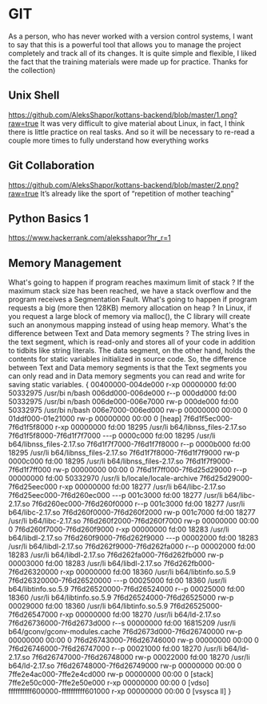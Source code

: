 # GIT
As a person, who has never worked with a version control systems, I want to say that this is a powerful tool that allows you to manage the project completely and track all of its changes.
It is quite simple and flexible, I liked the fact that the training materials were made up for practice.  Thanks for the collection)
## Unix Shell
https://github.com/AleksShapor/kottans-backend/blob/master/1.png?raw=true
It was very difficult to give material about Linux, in fact, I think there is little practice on real tasks. And so it will be necessary to re-read a couple more times to fully understand how everything works
## Git Collaboration
https://github.com/AleksShapor/kottans-backend/blob/master/2.png?raw=true
It’s already like the sport of “repetition of mother teaching”
## Python Basics 1
https://www.hackerrank.com/aleksshapor?hr_r=1
## Memory Management
What's going to happen if program reaches maximum limit of stack ?
If the maximum stack size has been reached, we have a stack overflow and the program receives a Segmentation Fault.
What's going to happen if program requests a big (more then 128KB) memory allocation on heap ?
In Linux, if you request a large block of memory via malloc(), the C library will create such an anonymous mapping instead of using heap memory.
What's the difference between Text and Data memory segments ?
The string lives in the text segment, which is read-only and stores all of your code in addition to tidbits like string literals.
The data segment, on the other hand, holds the contents for static variables initialized in source code.
So, the difference between Text and Data memory segments is that the Text segments you can only read and in Data memory segments you can read and write for saving static variables.
{
00400000-004de000 r-xp 00000000 fd:00 50332975                           /usr/bi                                                                                                             n/bash
006dd000-006de000 r--p 000dd000 fd:00 50332975                           /usr/bi                                                                                                             n/bash
006de000-006e7000 rw-p 000de000 fd:00 50332975                           /usr/bi                                                                                                             n/bash
006e7000-006ed000 rw-p 00000000 00:00 0
01ddf000-01e21000 rw-p 00000000 00:00 0                                  [heap]
7f6d1f5ec000-7f6d1f5f8000 r-xp 00000000 fd:00 18295                      /usr/li                                                                                                             b64/libnss_files-2.17.so
7f6d1f5f8000-7f6d1f7f7000 ---p 0000c000 fd:00 18295                      /usr/li                                                                                                             b64/libnss_files-2.17.so
7f6d1f7f7000-7f6d1f7f8000 r--p 0000b000 fd:00 18295                      /usr/li                                                                                                             b64/libnss_files-2.17.so
7f6d1f7f8000-7f6d1f7f9000 rw-p 0000c000 fd:00 18295                      /usr/li                                                                                                             b64/libnss_files-2.17.so
7f6d1f7f9000-7f6d1f7ff000 rw-p 00000000 00:00 0
7f6d1f7ff000-7f6d25d29000 r--p 00000000 fd:00 50332970                   /usr/li                                                                                                             b/locale/locale-archive
7f6d25d29000-7f6d25eec000 r-xp 00000000 fd:00 18277                      /usr/li                                                                                                             b64/libc-2.17.so
7f6d25eec000-7f6d260ec000 ---p 001c3000 fd:00 18277                      /usr/li                                                                                                             b64/libc-2.17.so
7f6d260ec000-7f6d260f0000 r--p 001c3000 fd:00 18277                      /usr/li                                                                                                             b64/libc-2.17.so
7f6d260f0000-7f6d260f2000 rw-p 001c7000 fd:00 18277                      /usr/li                                                                                                             b64/libc-2.17.so
7f6d260f2000-7f6d260f7000 rw-p 00000000 00:00 0
7f6d260f7000-7f6d260f9000 r-xp 00000000 fd:00 18283                      /usr/li                                                                                                             b64/libdl-2.17.so
7f6d260f9000-7f6d262f9000 ---p 00002000 fd:00 18283                      /usr/li                                                                                                             b64/libdl-2.17.so
7f6d262f9000-7f6d262fa000 r--p 00002000 fd:00 18283                      /usr/li                                                                                                             b64/libdl-2.17.so
7f6d262fa000-7f6d262fb000 rw-p 00003000 fd:00 18283                      /usr/li                                                                                                             b64/libdl-2.17.so
7f6d262fb000-7f6d26320000 r-xp 00000000 fd:00 18360                      /usr/li                                                                                                             b64/libtinfo.so.5.9
7f6d26320000-7f6d26520000 ---p 00025000 fd:00 18360                      /usr/li                                                                                                             b64/libtinfo.so.5.9
7f6d26520000-7f6d26524000 r--p 00025000 fd:00 18360                      /usr/li                                                                                                             b64/libtinfo.so.5.9
7f6d26524000-7f6d26525000 rw-p 00029000 fd:00 18360                      /usr/li                                                                                                             b64/libtinfo.so.5.9
7f6d26525000-7f6d26547000 r-xp 00000000 fd:00 18270                      /usr/li                                                                                                             b64/ld-2.17.so
7f6d26736000-7f6d2673d000 r--s 00000000 fd:00 16815209                   /usr/li                                                                                                             b64/gconv/gconv-modules.cache
7f6d2673d000-7f6d26740000 rw-p 00000000 00:00 0
7f6d26743000-7f6d26746000 rw-p 00000000 00:00 0
7f6d26746000-7f6d26747000 r--p 00021000 fd:00 18270                      /usr/li                                                                                                             b64/ld-2.17.so
7f6d26747000-7f6d26748000 rw-p 00022000 fd:00 18270                      /usr/li                                                                                                             b64/ld-2.17.so
7f6d26748000-7f6d26749000 rw-p 00000000 00:00 0
7ffe2e4ac000-7ffe2e4cd000 rw-p 00000000 00:00 0                          [stack]
7ffe2e50c000-7ffe2e50e000 r-xp 00000000 00:00 0                          [vdso]
ffffffffff600000-ffffffffff601000 r-xp 00000000 00:00 0                  [vsysca                                                                                                             ll]
}
